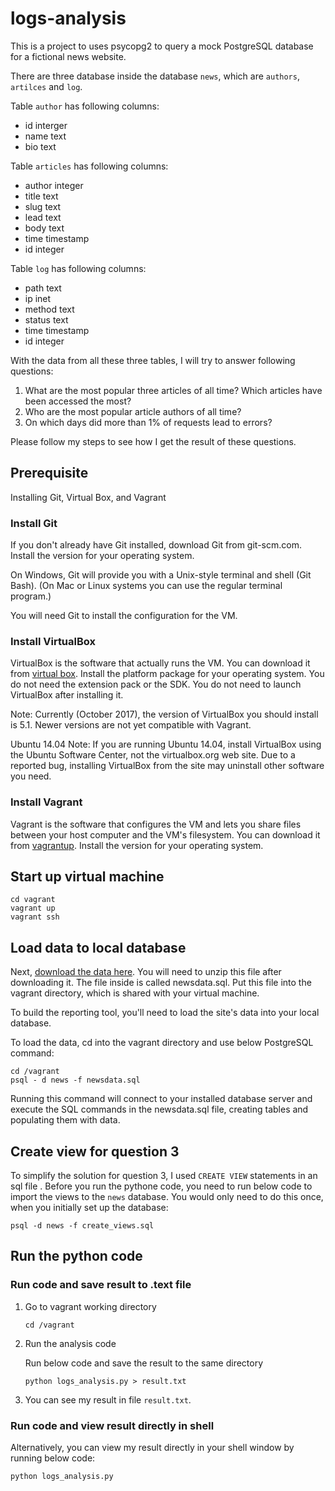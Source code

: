 # logs-analysis

This is a project to uses psycopg2 to query a mock PostgreSQL database for a fictional news website.

There are three database inside the database `news`, which are `authors`, `artilces` and `log`.

Table `author` has following columns:

- id interger
- name text
- bio text

Table `articles` has following columns:

- author integer
- title text
- slug text
- lead text
- body text
- time timestamp
- id integer

Table `log` has following columns:

- path text
- ip inet
- method text
- status text
- time timestamp
- id integer

With the data from all these three tables, I will try to answer following questions:

1. What are the most popular three articles of all time? Which articles have been accessed the most?
2. Who are the most popular article authors of all time?
3. On which days did more than 1% of requests lead to errors?

Please follow my steps to see how I get the result of these questions.

## Prerequisite

Installing Git, Virtual Box, and Vagrant

### Install Git

If you don't already have Git installed, download Git from git-scm.com. Install the version for your operating system.

On Windows, Git will provide you with a Unix-style terminal and shell (Git Bash). (On Mac or Linux systems you can use the regular terminal program.)

You will need Git to install the configuration for the VM.

### Install VirtualBox

VirtualBox is the software that actually runs the VM. You can download it from [virtual box](virtualbox.org). Install the platform package for your operating system. You do not need the extension pack or the SDK. You do not need to launch VirtualBox after installing it.

Note: Currently (October 2017), the version of VirtualBox you should install is 5.1. Newer versions are not yet compatible with Vagrant.

Ubuntu 14.04 Note: If you are running Ubuntu 14.04, install VirtualBox using the Ubuntu Software Center, not the virtualbox.org web site. Due to a reported bug, installing VirtualBox from the site may uninstall other software you need.

### Install Vagrant

Vagrant is the software that configures the VM and lets you share files between your host computer and the VM's filesystem. You can download it from [vagrantup](vagrantup.com). Install the version for your operating system.

## Start up virtual machine

```shell
cd vagrant
vagrant up
vagrant ssh
```

## Load data to local database

Next, [download the data here](https://d17h27t6h515a5.cloudfront.net/topher/2016/August/57b5f748_newsdata/newsdata.zip). You will need to unzip this file after downloading it. The file inside is called newsdata.sql. Put this file into the vagrant directory, which is shared with your virtual machine.

To build the reporting tool, you'll need to load the site's data into your local database.

To load the data, cd into the vagrant directory and use below PostgreSQL command:

```shell
cd /vagrant
psql - d news -f newsdata.sql
```

Running this command will connect to your installed database server and execute the SQL commands in the newsdata.sql file, creating tables and populating them with data.

## Create view for question 3

To simplify the solution for question 3, I used `CREATE VIEW` statements in an sql file . Before you run the pythone code, you need to run below code to import the views to the `news` database. You would only need to do this once, when you initially set up the database:

```shell
psql -d news -f create_views.sql
```

## Run the python code

### Run code and save result to .text file

1. Go to vagrant working directory

    ```shell
    cd /vagrant
    ```

2. Run the analysis code
  
    Run below code and save the result to the same directory

    ```shell
    python logs_analysis.py > result.txt
    ```

3. You can see my result in file `result.txt`.

### Run code and view result directly in shell

Alternatively, you can view my result directly in your shell window by running below code:

```shell
python logs_analysis.py
```